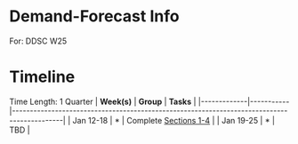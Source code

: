 # Demand-Forecast Info
For: DDSC W25

# Timeline
Time Length: 1 Quarter
| **Week(s)** | **Group** | **Tasks**                                                                                  |
|-------------|-----------|--------------------------------------------------------------------------------------------|
| Jan 12-18   | *         | Complete [Sections 1-4](/info/README.md)                                                   |
| Jan 19-25   | *         | TBD                                                                                        |
